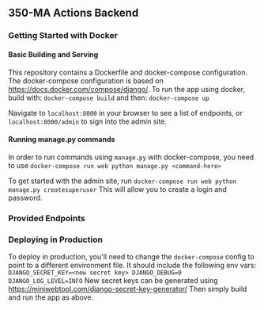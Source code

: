 ## 350-MA Actions Backend

### Getting Started with Docker

#### Basic Building and Serving
This repository contains a Dockerfile and docker-compose configuration. The docker-compose configuration is based on https://docs.docker.com/compose/django/. To run the app using docker, build with:
`docker-compose build`
and then:
`docker-compose up`

Navigate to `localhost:8000` in your browser to see a list of endpoints, or `localhost:8000/admin` to sign into the admin site. 

#### Running manage.py commands
In order to run commands using `manage.py` with docker-compose, you need to use
`docker-compose run web python manage.py <command-here>`

To get started with the admin site, run
`docker-compose run web python manage.py createsuperuser`
This will allow you to create a login and password.

### Provided Endpoints


### Deploying in Production
To deploy in production, you'll need to change the `docker-compose` config to point to a different environment file. It should include the following env vars:
`
DJANGO_SECRET_KEY=<new secret key>
DJANGO_DEBUG=0
DJANGO_LOG_LEVEL=INFO
`
New secret keys can be generated using https://miniwebtool.com/django-secret-key-generator/
Then simply build and run the app as above.